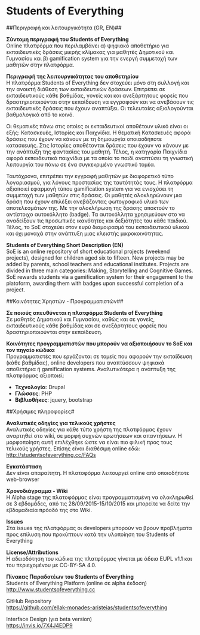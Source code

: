 Students of Everything
======================

##Περιγραφή και λειτουργικότητα (GR, EN)##

**Σύντομη περιγραφή του Students of Everything**  
Online πλατφόρμα που περιλαμβάνει α) ψηφιακό αποθετήριο για εκπαιδευτικές δράσεις μικρής κλίμακας για μαθητές Δημοτικού και Γυμνασίου και β) gamification system για την ενεργή συμμετοχή των μαθητών στην πλατφόρμα.

**Περιγραφή της λειτουργικότητας του αποθετηρίου**  
Η πλατφόρμα Students of Everything δεν στοχεύει μόνο στη συλλογή και την ανοικτή διάθεση των εκπαιδευτικών δράσεων. Επιτρέπει σε εκπαιδευτικούς κάθε βαθμίδας, γονείς και και ανεξάρτητους φορείς που δραστηριοποιούνται στην εκπαίδευση να εγγραφούν και να ανεβάσουν τις εκπαιδευτικές δράσεις που έχουν αναπτύξει. Oι τελευταίες αξιολογούνται βαθμολογικά από το κοινό.

Οι θεματικές πάνω στις οποίες οι εκπαιδευτικοί αποθέτουν υλικό είναι οι εξής: Κατασκευές, Ιστορίες και Παιχνίδια. Η θεματική Κατασκευές αφορά δράσεις που έχουν να κάνουν με τη δημιουργία οποιασδήποτε κατασκευής. Στις Ιστορίες αποθέτονται δράσεις που έχουν να κάνουν με την ανάπτυξη της φαντασίας του μαθητή. Τέλος, η κατηγορία Παιχνίδια αφορά εκπαιδευτικά παιχνίδια με τα οποία το παιδί αναπτύσει τη γνωστική λειτουργία του πάνω σε ένα συγκεκριμένο γνωστικό τομέα.

Ταυτόχρονα, επιτρέπει την εγγραφή μαθητών με διαφορετικό τύπο λογαριασμού, για λόγους προστασίας της ταυτότητάς τους. Η πλατφόρμα αξιοποιεί εφαρμογή τύπου gamification system για να ενισχύσει τη συμμετοχή των μαθητών στις δράσεις. Οι μαθητές ολοκληρώνουν μια δράση που έχουν επιλέξει ανεβάζοντας φωτογραφικό υλικό των αποτελεσμάτων της. Με την ολοκλήρωση της δράσης αποκτούν το αντίστοιχο αυτοκόλλητο (badge). Τα αυτοκόλλητα χρησιμεύουν στο να αναδείξουν τις προσωπικές ικανότητες και δεξιότητες του κάθε παιδιού. Τέλος, το SoE στοχεύει στον ευρύ διαμοιρασμό του εκπαιδευτικού υλικού και όχι μοναχά στην ανάπτυξη μιας κλειστής μικροκοινότητας.

**Students of Everything Short Description (EN)**  
SoE is an online repository of short educational projects (weekend projects), designed for children aged six to fifteen. New projects may be added by parents, school teachers and educational institutes. Projects are divided in three main categories: Making, Storytelling and Cognitive Games. SoE rewards students via a gamification system for their engagement to the platoform, awarding them with badges upon successful completion of a project.

##Κοινότητες Χρηστών - Προγραμματιστών##

**Σε ποιούς απευθύνεται η πλατφόρμα Students of Everything**  
Σε μαθητές Δημοτικού και Γυμνασίου, καθώς και σε γονείς, εκπαιδευτικούς κάθε βαθμίδας και σε ανεξάρτητους φορείς που δραστηριοποιούνται στην εκπαίδευση.

**Κοινότητες προγραμματιστών που μπορούν να αξιοποιήσουν το SoE και τον πηγαίο κώδικα**  
Προγραμματιστές που εργάζονται σε τομείς που αφορούν την εκπαίδευση (κάθε βαθμίδας), online developers που αναπτύσσουν ψηφιακά αποθετήρια ή gamification systems. Αναλυτικότερα η ανάπτυξη της πλατφόρμας αξιοποιεί:

- **Τεχνολογία**: Drupal
- **Γλώσσες**: PHP
- **Βιβλιοθήκες**: jquery, bootstrap

##Χρήσιμες πληροφορίες#

**Αναλυτικές οδηγίες για τελικούς χρήστες**  
Αναλυτικές οδηγίες για κάθε τύπο χρήστη της πλατφόρμας έχουν αναρτηθεί στο wiki, σε μορφή συχνών ερωτήσεων και απαντήσεων. Η μορφοποίηση αυτή επιλέχθηκε ώστε να είναι πιο φιλική προς τους τελικούς χρήστες. Επίσης είναι διαθέσιμη online εδώ: http://studentsofeverything.cc/FAQs

**Εγκατάσταση**  
Δεν είναι απαραίτητη. Η πλατοφόρμα λειτουργεί online από οποιοδήποτε web-browser

**Χρονοδιάγραμμα - Wiki**  
Η Alpha stage της πλατοφόρμας είναι προγραμματισμένη να ολοκληρωθεί σε 3 εβδομάδες, από τις 28/09/2015-15/10/2015 και μπορείτε να δείτε την εβδομαδιαία πρόοδό της στο Wiki.

**Issues**  
Στα issues της πλατφόρμας οι developers μπορούν να βρουν προβλήματα προς επίλυση που προκύπτουν κατά την υλοποίηση του Students of Everything

**License/Attributions**  
Η αδειοδότηση του κώδικα της πλατφόρμας γίνεται με άδεια EUPL v1.1 και του περιεχομένου με CC-BY-SA 4.0.

**Πίνακας Παραδοτέων του Students of Everything**  
Students of Everything Platform (online σε alpha έκδοση)  
http://www.studentsofeverything.cc  

GitHub Repository  
https://github.com/ellak-monades-aristeias/studentsofeverything  

Interface Design (για beta version)  
https://invis.io/7X4J4EDP9
